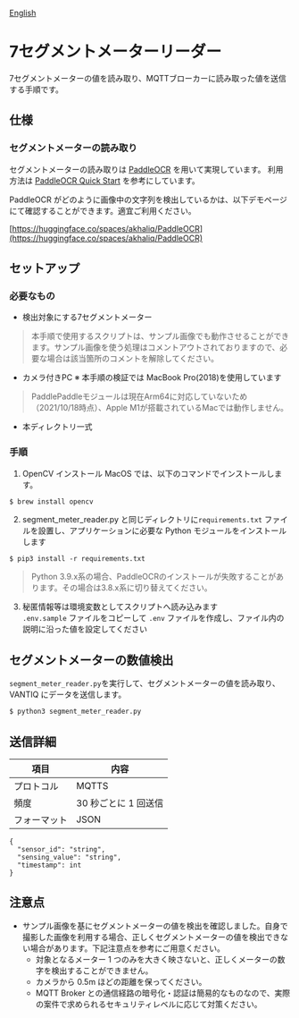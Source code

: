 [English](./README.en.md)

# 7セグメントメーターリーダー

7セグメントメーターの値を読み取り、MQTTブローカーに読み取った値を送信する手順です。

## 仕様

### セグメントメーターの読み取り

セグメントメーターの読み取りは [PaddleOCR](https://github.com/PaddlePaddle/PaddleOCR) を用いて実現しています。
利用方法は [PaddleOCR Quick Start](https://github.com/PaddlePaddle/PaddleOCR/blob/release/2.3/doc/doc_en/quickstart_en.md#22-use-by-code) を参考にしています。

PaddleOCR がどのように画像中の文字列を検出しているかは、以下デモページにて確認することができます。適宜ご利用ください。

[https://huggingface.co/spaces/akhaliq/PaddleOCR](https://huggingface.co/spaces/akhaliq/PaddleOCR)

## セットアップ

### 必要なもの

- 検出対象にする7セグメントメーター
> 本手順で使用するスクリプトは、サンプル画像でも動作させることができます。サンプル画像を使う処理はコメントアウトされておりますので、必要な場合は該当箇所のコメントを解除してください。

- カメラ付きPC ※ 本手順の検証では MacBook Pro(2018)を使用しています

>PaddlePaddleモジュールは現在Arm64に対応していないため（2021/10/18時点）、Apple M1が搭載されているMacでは動作しません。

- 本ディレクトリ一式

### 手順

1. OpenCV インストール
   MacOS では、以下のコマンドでインストールします。

```sh
$ brew install opencv
```

2. segment_meter_reader.py と同じディレクトリに`requirements.txt` ファイルを設置し、アプリケーションに必要な Python モジュールをインストールします

```
$ pip3 install -r requirements.txt
```

> Python 3.9.x系の場合、PaddleOCRのインストールが失敗することがあります。その場合は3.8.x系に切り替えてください。

3. 秘匿情報等は環境変数としてスクリプトへ読み込みます  
   `.env.sample` ファイルをコピーして `.env` ファイルを作成し、ファイル内の説明に沿った値を設定してください

## セグメントメーターの数値検出

`segment_meter_reader.py`を実行して、セグメントメーターの値を読み取り、VANTIQ にデータを送信します。

```sh
$ python3 segment_meter_reader.py

```

## 送信詳細

| 項目         | 内容                  |
| ------------ | --------------------- |
| プロトコル   | MQTTS                 |
| 頻度         | 30 秒ごとに 1 回送信  |
| フォーマット | JSON                  |

```
{
  "sensor_id": "string",
  "sensing_value": "string",
  "timestamp": int
}
```

## 注意点

- サンプル画像を基にセグメントメーターの値を検出を確認しました。自身で撮影した画像を利用する場合、正しくセグメントメーターの値を検出できない場合があります。下記注意点を参考にご用意ください。
  - 対象となるメーター 1 つのみを大きく映さないと、正しくメーターの数字を検出することができません。
  - カメラから 0.5m ほどの距離を保ってください。
  - MQTT Broker との通信経路の暗号化・認証は簡易的なものなので、実際の案件で求められるセキュリティレベルに応じて対策ください。
